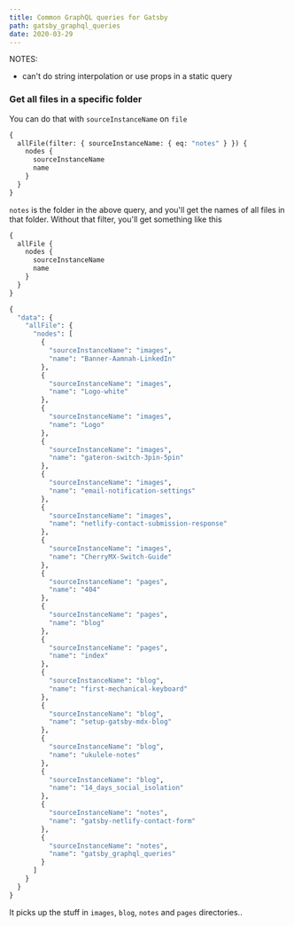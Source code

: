 ```yaml
---
title: Common GraphQL queries for Gatsby
path: gatsby_graphql_queries
date: 2020-03-29
---
```


NOTES:

- can't do string interpolation or use props in a static query

### Get all files in a specific folder

You can do that with `sourceInstanceName` on `file`

```graphql
{
  allFile(filter: { sourceInstanceName: { eq: "notes" } }) {
    nodes {
      sourceInstanceName
      name
    }
  }
}
```

`notes` is the folder in the above query, and you'll get the names of all files in that folder. Without that filter, you'll get something like this

```graphql
{
  allFile {
    nodes {
      sourceInstanceName
      name
    }
  }
}
```

```graphql
{
  "data": {
    "allFile": {
      "nodes": [
        {
          "sourceInstanceName": "images",
          "name": "Banner-Aamnah-LinkedIn"
        },
        {
          "sourceInstanceName": "images",
          "name": "Logo-white"
        },
        {
          "sourceInstanceName": "images",
          "name": "Logo"
        },
        {
          "sourceInstanceName": "images",
          "name": "gateron-switch-3pin-5pin"
        },
        {
          "sourceInstanceName": "images",
          "name": "email-notification-settings"
        },
        {
          "sourceInstanceName": "images",
          "name": "netlify-contact-submission-response"
        },
        {
          "sourceInstanceName": "images",
          "name": "CherryMX-Switch-Guide"
        },
        {
          "sourceInstanceName": "pages",
          "name": "404"
        },
        {
          "sourceInstanceName": "pages",
          "name": "blog"
        },
        {
          "sourceInstanceName": "pages",
          "name": "index"
        },
        {
          "sourceInstanceName": "blog",
          "name": "first-mechanical-keyboard"
        },
        {
          "sourceInstanceName": "blog",
          "name": "setup-gatsby-mdx-blog"
        },
        {
          "sourceInstanceName": "blog",
          "name": "ukulele-notes"
        },
        {
          "sourceInstanceName": "blog",
          "name": "14_days_social_isolation"
        },
        {
          "sourceInstanceName": "notes",
          "name": "gatsby-netlify-contact-form"
        },
        {
          "sourceInstanceName": "notes",
          "name": "gatsby_graphql_queries"
        }
      ]
    }
  }
}
```

It picks up the stuff in `images`, `blog`, `notes` and `pages` directories..
